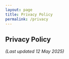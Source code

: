 ```yaml
---
layout: page
title: Privacy Policy
permalink: /privacy
---
```


## Privacy Policy
*(Last updated 12 May 2025)*

<!-- paste the policy below -->

